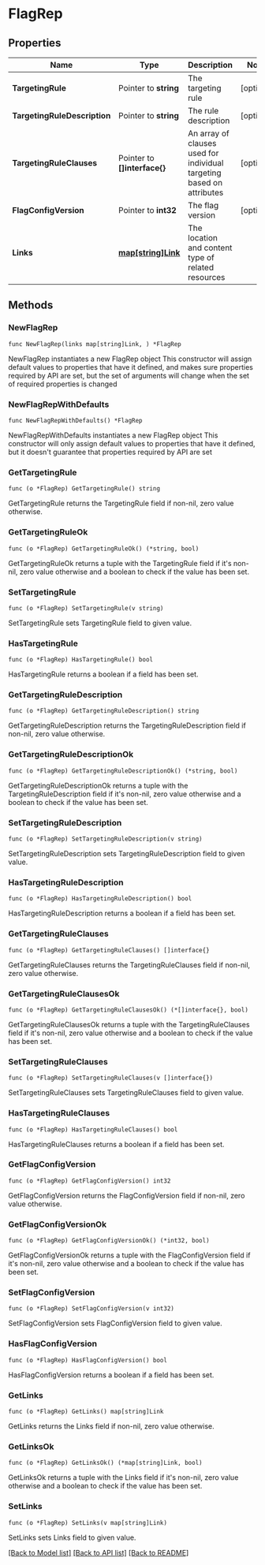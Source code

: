 # FlagRep

## Properties

Name | Type | Description | Notes
------------ | ------------- | ------------- | -------------
**TargetingRule** | Pointer to **string** | The targeting rule | [optional] 
**TargetingRuleDescription** | Pointer to **string** | The rule description | [optional] 
**TargetingRuleClauses** | Pointer to **[]interface{}** | An array of clauses used for individual targeting based on attributes | [optional] 
**FlagConfigVersion** | Pointer to **int32** | The flag version | [optional] 
**Links** | [**map[string]Link**](Link.md) | The location and content type of related resources | 

## Methods

### NewFlagRep

`func NewFlagRep(links map[string]Link, ) *FlagRep`

NewFlagRep instantiates a new FlagRep object
This constructor will assign default values to properties that have it defined,
and makes sure properties required by API are set, but the set of arguments
will change when the set of required properties is changed

### NewFlagRepWithDefaults

`func NewFlagRepWithDefaults() *FlagRep`

NewFlagRepWithDefaults instantiates a new FlagRep object
This constructor will only assign default values to properties that have it defined,
but it doesn't guarantee that properties required by API are set

### GetTargetingRule

`func (o *FlagRep) GetTargetingRule() string`

GetTargetingRule returns the TargetingRule field if non-nil, zero value otherwise.

### GetTargetingRuleOk

`func (o *FlagRep) GetTargetingRuleOk() (*string, bool)`

GetTargetingRuleOk returns a tuple with the TargetingRule field if it's non-nil, zero value otherwise
and a boolean to check if the value has been set.

### SetTargetingRule

`func (o *FlagRep) SetTargetingRule(v string)`

SetTargetingRule sets TargetingRule field to given value.

### HasTargetingRule

`func (o *FlagRep) HasTargetingRule() bool`

HasTargetingRule returns a boolean if a field has been set.

### GetTargetingRuleDescription

`func (o *FlagRep) GetTargetingRuleDescription() string`

GetTargetingRuleDescription returns the TargetingRuleDescription field if non-nil, zero value otherwise.

### GetTargetingRuleDescriptionOk

`func (o *FlagRep) GetTargetingRuleDescriptionOk() (*string, bool)`

GetTargetingRuleDescriptionOk returns a tuple with the TargetingRuleDescription field if it's non-nil, zero value otherwise
and a boolean to check if the value has been set.

### SetTargetingRuleDescription

`func (o *FlagRep) SetTargetingRuleDescription(v string)`

SetTargetingRuleDescription sets TargetingRuleDescription field to given value.

### HasTargetingRuleDescription

`func (o *FlagRep) HasTargetingRuleDescription() bool`

HasTargetingRuleDescription returns a boolean if a field has been set.

### GetTargetingRuleClauses

`func (o *FlagRep) GetTargetingRuleClauses() []interface{}`

GetTargetingRuleClauses returns the TargetingRuleClauses field if non-nil, zero value otherwise.

### GetTargetingRuleClausesOk

`func (o *FlagRep) GetTargetingRuleClausesOk() (*[]interface{}, bool)`

GetTargetingRuleClausesOk returns a tuple with the TargetingRuleClauses field if it's non-nil, zero value otherwise
and a boolean to check if the value has been set.

### SetTargetingRuleClauses

`func (o *FlagRep) SetTargetingRuleClauses(v []interface{})`

SetTargetingRuleClauses sets TargetingRuleClauses field to given value.

### HasTargetingRuleClauses

`func (o *FlagRep) HasTargetingRuleClauses() bool`

HasTargetingRuleClauses returns a boolean if a field has been set.

### GetFlagConfigVersion

`func (o *FlagRep) GetFlagConfigVersion() int32`

GetFlagConfigVersion returns the FlagConfigVersion field if non-nil, zero value otherwise.

### GetFlagConfigVersionOk

`func (o *FlagRep) GetFlagConfigVersionOk() (*int32, bool)`

GetFlagConfigVersionOk returns a tuple with the FlagConfigVersion field if it's non-nil, zero value otherwise
and a boolean to check if the value has been set.

### SetFlagConfigVersion

`func (o *FlagRep) SetFlagConfigVersion(v int32)`

SetFlagConfigVersion sets FlagConfigVersion field to given value.

### HasFlagConfigVersion

`func (o *FlagRep) HasFlagConfigVersion() bool`

HasFlagConfigVersion returns a boolean if a field has been set.

### GetLinks

`func (o *FlagRep) GetLinks() map[string]Link`

GetLinks returns the Links field if non-nil, zero value otherwise.

### GetLinksOk

`func (o *FlagRep) GetLinksOk() (*map[string]Link, bool)`

GetLinksOk returns a tuple with the Links field if it's non-nil, zero value otherwise
and a boolean to check if the value has been set.

### SetLinks

`func (o *FlagRep) SetLinks(v map[string]Link)`

SetLinks sets Links field to given value.



[[Back to Model list]](../README.md#documentation-for-models) [[Back to API list]](../README.md#documentation-for-api-endpoints) [[Back to README]](../README.md)


